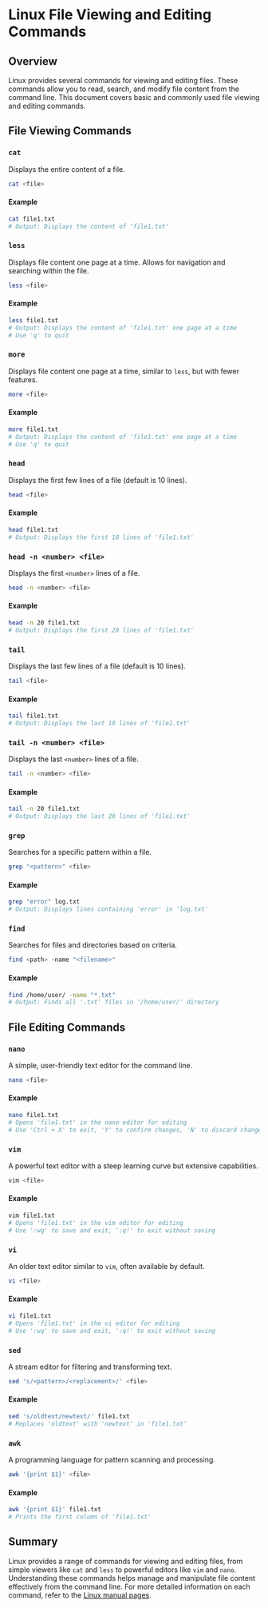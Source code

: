 # Linux File Viewing and Editing Commands

## Overview

Linux provides several commands for viewing and editing files. These commands allow you to read, search, and modify file content from the command line. This document covers basic and commonly used file viewing and editing commands.

## File Viewing Commands

### `cat`

Displays the entire content of a file.

```sh
cat <file>
```

#### Example

```sh
cat file1.txt
# Output: Displays the content of 'file1.txt'
```

### `less`

Displays file content one page at a time. Allows for navigation and searching within the file.

```sh
less <file>
```

#### Example

```sh
less file1.txt
# Output: Displays the content of 'file1.txt' one page at a time
# Use 'q' to quit
```

### `more`

Displays file content one page at a time, similar to `less`, but with fewer features.

```sh
more <file>
```

#### Example

```sh
more file1.txt
# Output: Displays the content of 'file1.txt' one page at a time
# Use 'q' to quit
```

### `head`

Displays the first few lines of a file (default is 10 lines).

```sh
head <file>
```

#### Example

```sh
head file1.txt
# Output: Displays the first 10 lines of 'file1.txt'
```

### `head -n <number> <file>`

Displays the first `<number>` lines of a file.

```sh
head -n <number> <file>
```

#### Example

```sh
head -n 20 file1.txt
# Output: Displays the first 20 lines of 'file1.txt'
```

### `tail`

Displays the last few lines of a file (default is 10 lines).

```sh
tail <file>
```

#### Example

```sh
tail file1.txt
# Output: Displays the last 10 lines of 'file1.txt'
```

### `tail -n <number> <file>`

Displays the last `<number>` lines of a file.

```sh
tail -n <number> <file>
```

#### Example

```sh
tail -n 20 file1.txt
# Output: Displays the last 20 lines of 'file1.txt'
```

### `grep`

Searches for a specific pattern within a file.

```sh
grep "<pattern>" <file>
```

#### Example

```sh
grep "error" log.txt
# Output: Displays lines containing 'error' in 'log.txt'
```

### `find`

Searches for files and directories based on criteria.

```sh
find <path> -name "<filename>"
```

#### Example

```sh
find /home/user/ -name "*.txt"
# Output: Finds all '.txt' files in '/home/user/' directory
```

## File Editing Commands

### `nano`

A simple, user-friendly text editor for the command line.

```sh
nano <file>
```

#### Example

```sh
nano file1.txt
# Opens 'file1.txt' in the nano editor for editing
# Use 'Ctrl + X' to exit, 'Y' to confirm changes, 'N' to discard changes
```

### `vim`

A powerful text editor with a steep learning curve but extensive capabilities.

```sh
vim <file>
```

#### Example

```sh
vim file1.txt
# Opens 'file1.txt' in the vim editor for editing
# Use ':wq' to save and exit, ':q!' to exit without saving
```

### `vi`

An older text editor similar to `vim`, often available by default.

```sh
vi <file>
```

#### Example

```sh
vi file1.txt
# Opens 'file1.txt' in the vi editor for editing
# Use ':wq' to save and exit, ':q!' to exit without saving
```

### `sed`

A stream editor for filtering and transforming text.

```sh
sed 's/<pattern>/<replacement>/' <file>
```

#### Example

```sh
sed 's/oldtext/newtext/' file1.txt
# Replaces 'oldtext' with 'newtext' in 'file1.txt'
```

### `awk`

A programming language for pattern scanning and processing.

```sh
awk '{print $1}' <file>
```

#### Example

```sh
awk '{print $1}' file1.txt
# Prints the first column of 'file1.txt'
```

## Summary

Linux provides a range of commands for viewing and editing files, from simple viewers like `cat` and `less` to powerful editors like `vim` and `nano`. Understanding these commands helps manage and manipulate file content effectively from the command line. For more detailed information on each command, refer to the [Linux manual pages](https://man7.org/linux/man-pages/).